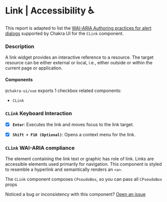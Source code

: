 # Link | Accessibility ♿️

This report is adapted to list the [WAI-ARIA Authoring practices for alert dialogs](https://www.w3.org/TR/wai-aria-practices-1.2/#link) supported by Chakra UI for the `CLink` component.

### Description
A link widget provides an interactive reference to a resource. The target resource can be either external or local, i.e., either outside or within the current page or application.

#### Components
`@chakra-ui/vue` exports 1 checkbox related components:
- `CLink`

### `CLink` Keyboard Interaction
- [x] **`Enter`**: Executes the link and moves focus to the link target.
- [x] **`Shift + F10 (Optional)`**: Opens a context menu for the link.


### `CLink` WAI-ARIA compliance
The element containing the link text or graphic has role of link.
Links are accessible elements used primarily for navigation. This component is styled to resemble a hyperlink and semantically renders an `<a>`.

The `CLink` component composes `CPseudoBox`, so you can pass all `CPseudoBox` props


Noticed a bug or inconsistency with this component? [Open an issue](https://github.com/chakra-ui/chakra-ui-vue/issues/new/choose)
